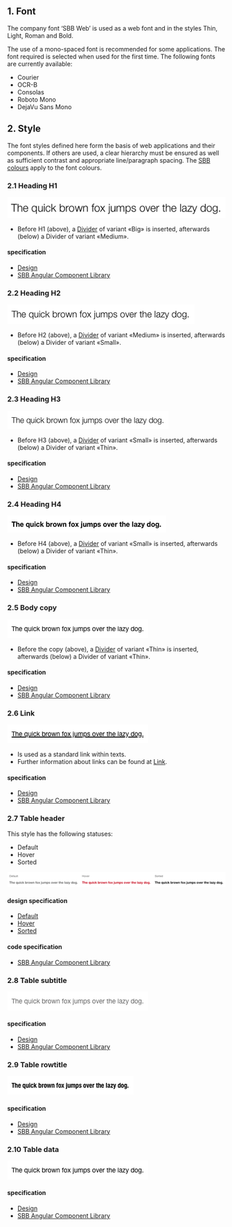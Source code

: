 ## 1. Font
The company font ‘SBB Web’ is used as a web font and in the styles Thin, Light, Roman and Bold.

The use of a mono-spaced font is recommended for some applications.
The font required is selected when used for the first time. The following fonts are currently available:
* Courier
* OCR-B
* Consolas
* Roboto Mono
* DejaVu Sans Mono


## 2. Style
The font styles defined here form the basis of web applications and their components. If others are used, a clear hierarchy must be ensured as well as sufficient contrast and appropriate line/paragraph spacing. The [SBB colours](https://digital.sbb.ch/en/brand_elemente/farben) apply to the font colours.

### 2.1 Heading H1
![Image of the heading H1 text font style](https://raw.githubusercontent.com/sbb-design-systems/design-system-webapp-documentation/master/documentation/basics/typography/images/typo_h1.png 'class: image')

* Before H1 (above), a [Divider](https://digital.sbb.ch/en/webapps/basics/divider) of variant «Big» is inserted, afterwards (below) a Divider of variant «Medium».

#### specification
* [Design](https://www.sketch.com/s/271524a1-2f86-4c84-9491-671e5ccd927f/a/lVLdvo#Inspector)
* [SBB Angular Component Library](https://sbb-angular.app.sbb.ch/business/introduction/typography)


### 2.2 Heading H2
![Image of the heading H2 text font style](https://raw.githubusercontent.com/sbb-design-systems/design-system-webapp-documentation/master/documentation/basics/typography/images/typo_h2.png 'class: image')

* Before H2 (above), a [Divider](https://digital.sbb.ch/en/webapps/basics/divider) of variant «Medium» is inserted, afterwards (below) a Divider of variant «Small».

#### specification
* [Design](https://www.sketch.com/s/271524a1-2f86-4c84-9491-671e5ccd927f/a/kpqxJO#Inspector)
* [SBB Angular Component Library](https://sbb-angular.app.sbb.ch/business/introduction/typography)


### 2.3 Heading H3
![Image of the heading H3 text font style](https://raw.githubusercontent.com/sbb-design-systems/design-system-webapp-documentation/master/documentation/basics/typography/images/typo_h3.png 'class: image')

* Before H3 (above), a [Divider](https://digital.sbb.ch/en/webapps/basics/divider) of variant «Small» is inserted, afterwards (below) a Divider of variant «Thin».

#### specification
* [Design](https://www.sketch.com/s/271524a1-2f86-4c84-9491-671e5ccd927f/a/ow9eGn#Inspector)
* [SBB Angular Component Library](https://sbb-angular.app.sbb.ch/business/introduction/typography)


### 2.4 Heading H4
![Image of the heading H4 text font style](https://raw.githubusercontent.com/sbb-design-systems/design-system-webapp-documentation/master/documentation/basics/typography/images/Typo_H4.png 'class: image')

* Before H4 (above), a [Divider](https://digital.sbb.ch/en/webapps/basics/divider) of variant «Small» is inserted, afterwards (below) a Divider of variant «Thin».

#### specification
* [Design](https://www.sketch.com/s/271524a1-2f86-4c84-9491-671e5ccd927f/a/RLj50Q#Inspector)
* [SBB Angular Component Library](https://sbb-angular.app.sbb.ch/business/introduction/typography)


### 2.5 Body copy
![Image of the body copy font style](https://raw.githubusercontent.com/sbb-design-systems/design-system-webapp-documentation/master/documentation/basics/typography/images/typo_copy.png 'class: image')

* Before the copy (above), a [Divider](https://digital.sbb.ch/en/webapps/basics/divider) of variant «Thin» is inserted, afterwards (below) a Divider of variant «Thin».

#### specification
* [Design](https://www.sketch.com/s/271524a1-2f86-4c84-9491-671e5ccd927f/a/1wdaka#Inspector)
* [SBB Angular Component Library](https://sbb-angular.app.sbb.ch/business/introduction/typography)


### 2.6 Link
![Image of the link font style](https://raw.githubusercontent.com/sbb-design-systems/design-system-webapp-documentation/master/documentation/basics/typography/images/typo_link.png 'class: image')
* Is used as a standard link within texts.
* Further information about links can be found at [Link](https://digital.sbb.ch/en/webapps/components/link). 

#### specification
* [Design](https://www.sketch.com/s/271524a1-2f86-4c84-9491-671e5ccd927f/a/pqPOkr#Inspector)
* [SBB Angular Component Library](https://sbb-angular.app.sbb.ch/business/introduction/typography)


### 2.7 Table header
This style has the following statuses:
* Default
* Hover
* Sorted

![Image of the table header font style](https://raw.githubusercontent.com/sbb-design-systems/design-system-webapp-documentation/master/documentation/basics/typography/images/typo_table_header.png 'class: image')

#### design specification
* [Default](https://www.sketch.com/s/271524a1-2f86-4c84-9491-671e5ccd927f/a/VPJjLr#Inspector)
* [Hover](https://www.sketch.com/s/271524a1-2f86-4c84-9491-671e5ccd927f/a/Yze49Z#Inspector)
* [Sorted](https://www.sketch.com/s/271524a1-2f86-4c84-9491-671e5ccd927f/a/K17VlA#Inspector)

#### code specification
* [SBB Angular Component Library](https://sbb-angular.app.sbb.ch/business/introduction/typography)


### 2.8 Table subtitle
![Image of the table header font style](https://raw.githubusercontent.com/sbb-design-systems/design-system-webapp-documentation/master/documentation/basics/typography/images/Typo_Table_Subtitle.png 'class: image')

#### specification
* [Design](https://www.sketch.com/s/271524a1-2f86-4c84-9491-671e5ccd927f/a/wdZKEA#Inspector)
* [SBB Angular Component Library](https://sbb-angular.app.sbb.ch/business/introduction/typography)


### 2.9 Table rowtitle
![Image of the table header font style](https://raw.githubusercontent.com/sbb-design-systems/design-system-webapp-documentation/master/documentation/basics/typography/images/Typo_Table_Rowtitle.png 'class: image')

#### specification
* [Design](https://www.sketch.com/s/271524a1-2f86-4c84-9491-671e5ccd927f/a/qLgDoV#Inspector)
* [SBB Angular Component Library](https://sbb-angular.app.sbb.ch/business/introduction/typography)


### 2.10 Table data
![Image of the table data font style](https://raw.githubusercontent.com/sbb-design-systems/design-system-webapp-documentation/master/documentation/basics/typography/images/typo_table_data.png 'class: image')

#### specification
* [Design](https://www.sketch.com/s/271524a1-2f86-4c84-9491-671e5ccd927f/a/LpyKkl#Inspector)
* [SBB Angular Component Library](https://sbb-angular.app.sbb.ch/business/introduction/typography)

